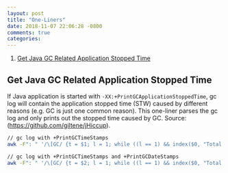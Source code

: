 ```yaml
---
layout: post
title: "One-Liners"
date: 2018-11-07 22:06:28 -0800
comments: true
categories: 
---
```


1. [Get Java GC Related Application Stopped Time](#get_java_gc_stw_time)
<!-- more -->

## <a id="get_java_gc_stw_time"></a>Get Java GC Related Application Stopped Time
If Java application is started with `-XX:+PrintGCApplicationStoppedTime`, gc log will contain the application stopped time (STW) caused by different reasons (e.g. GC is just one common reason). This one-liner parses the gc log and only prints out the stopped time caused by GC. Source: (https://github.com/giltene/jHiccup).
``` Bash
// gc log with +PrintGCTimeStamps
awk -F": " '/\[GC/ {t = $1; l = 1; while ((l == 1) && index($0, "Total time") == 0) { l = getline; } if (l == 1) {print t*1000.0, $3*1000.0;}}' gc.log

// gc log with +PrintGCTimeStamps and +PrintGCDateStamps
awk -F": " '/\[GC/ {t = $2; l = 1; while ((l == 1) && index($0, "Total time") == 0) { l = getline; } if (l == 1) {print t*1000.0, $4*1000.0;}}' gc.log
```
